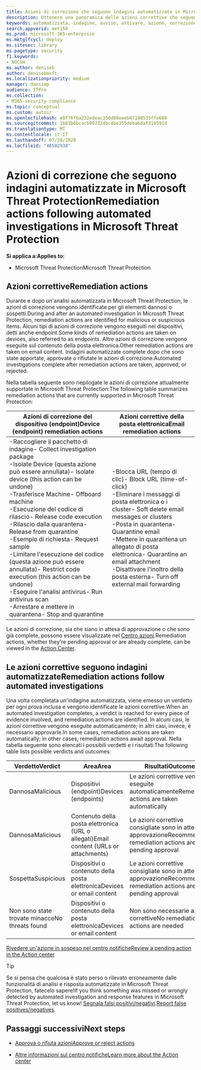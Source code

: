 ```yaml
---
title: Azioni di correzione che seguono indagini automatizzate in Microsoft Threat Protection
description: Ottenere una panoramica delle azioni correttive che seguono le indagini automatizzate in Microsoft Threat Protection
keywords: automatizzata, indagine, avviso, attivare, azione, correzione
search.appverid: met150
ms.prod: microsoft-365-enterprise
ms.mktglfcycl: deploy
ms.sitesec: library
ms.pagetype: security
f1.keywords:
- NOCSH
ms.author: deniseb
author: denisebmsft
ms.localizationpriority: medium
manager: dansimp
audience: ITPro
ms.collection:
- M365-security-compliance
ms.topic: conceptual
ms.custom: autoir
ms.openlocfilehash: e0f76f6a232edeac350d08eeeb47188535ffe688
ms.sourcegitcommit: 1b83b6bcacb997324bc4be355deba6daf319591d
ms.translationtype: MT
ms.contentlocale: it-IT
ms.lasthandoff: 07/28/2020
ms.locfileid: "46502938"
---
```

# <a name="remediation-actions-following-automated-investigations-in-microsoft-threat-protection"></a><span data-ttu-id="6a5d1-104">Azioni di correzione che seguono indagini automatizzate in Microsoft Threat Protection</span><span class="sxs-lookup"><span data-stu-id="6a5d1-104">Remediation actions following automated investigations in Microsoft Threat Protection</span></span>

<span data-ttu-id="6a5d1-105">**Si applica a:**</span><span class="sxs-lookup"><span data-stu-id="6a5d1-105">**Applies to:**</span></span>
- <span data-ttu-id="6a5d1-106">Microsoft Threat Protection</span><span class="sxs-lookup"><span data-stu-id="6a5d1-106">Microsoft Threat Protection</span></span>


## <a name="remediation-actions"></a><span data-ttu-id="6a5d1-107">Azioni correttive</span><span class="sxs-lookup"><span data-stu-id="6a5d1-107">Remediation actions</span></span>

<span data-ttu-id="6a5d1-108">Durante e dopo un'analisi automatizzata in Microsoft Threat Protection, le azioni di correzione vengono identificate per gli elementi dannosi o sospetti.</span><span class="sxs-lookup"><span data-stu-id="6a5d1-108">During and after an automated investigation in Microsoft Threat Protection, remediation actions are identified for malicious or suspicious items.</span></span> <span data-ttu-id="6a5d1-109">Alcuni tipi di azioni di correzione vengono eseguiti nei dispositivi, detti anche endpoint.</span><span class="sxs-lookup"><span data-stu-id="6a5d1-109">Some kinds of remediation actions are taken on devices, also referred to as endpoints.</span></span> <span data-ttu-id="6a5d1-110">Altre azioni di correzione vengono eseguite sul contenuto della posta elettronica.</span><span class="sxs-lookup"><span data-stu-id="6a5d1-110">Other remediation actions are taken on email content.</span></span> <span data-ttu-id="6a5d1-111">Indagini automatizzate complete dopo che sono state apportate, approvate o rifiutate le azioni di correzione.</span><span class="sxs-lookup"><span data-stu-id="6a5d1-111">Automated investigations complete after remediation actions are taken, approved, or rejected.</span></span>

<span data-ttu-id="6a5d1-112">Nella tabella seguente sono riepilogate le azioni di correzione attualmente supportate in Microsoft Threat Protection:</span><span class="sxs-lookup"><span data-stu-id="6a5d1-112">The following table summarizes remediation actions that are currently supported in Microsoft Threat Protection:</span></span> 

|<span data-ttu-id="6a5d1-113">Azioni di correzione del dispositivo (endpoint)</span><span class="sxs-lookup"><span data-stu-id="6a5d1-113">Device (endpoint) remediation actions</span></span>  |<span data-ttu-id="6a5d1-114">Azioni correttive della posta elettronica</span><span class="sxs-lookup"><span data-stu-id="6a5d1-114">Email remediation actions</span></span>  |
|---------|---------|
|<span data-ttu-id="6a5d1-115">-Raccogliere il pacchetto di indagine</span><span class="sxs-lookup"><span data-stu-id="6a5d1-115">- Collect investigation package</span></span> <br/><span data-ttu-id="6a5d1-116">-Isolate Device (questa azione può essere annullata)</span><span class="sxs-lookup"><span data-stu-id="6a5d1-116">- Isolate device (this action can be undone)</span></span><br/><span data-ttu-id="6a5d1-117">-Trasferisce Machine</span><span class="sxs-lookup"><span data-stu-id="6a5d1-117">- Offboard machine</span></span> <br/><span data-ttu-id="6a5d1-118">-Esecuzione del codice di rilascio</span><span class="sxs-lookup"><span data-stu-id="6a5d1-118">- Release code execution</span></span> <br/><span data-ttu-id="6a5d1-119">-Rilascio dalla quarantena</span><span class="sxs-lookup"><span data-stu-id="6a5d1-119">- Release from quarantine</span></span> <br/><span data-ttu-id="6a5d1-120">-Esempio di richiesta</span><span class="sxs-lookup"><span data-stu-id="6a5d1-120">- Request sample</span></span> <br/><span data-ttu-id="6a5d1-121">-Limitare l'esecuzione del codice (questa azione può essere annullata)</span><span class="sxs-lookup"><span data-stu-id="6a5d1-121">- Restrict code execution (this action can be undone)</span></span> <br/><span data-ttu-id="6a5d1-122">-Eseguire l'analisi antivirus</span><span class="sxs-lookup"><span data-stu-id="6a5d1-122">- Run antivirus scan</span></span> <br/><span data-ttu-id="6a5d1-123">-Arrestare e mettere in quarantena</span><span class="sxs-lookup"><span data-stu-id="6a5d1-123">- Stop and quarantine</span></span>      |<span data-ttu-id="6a5d1-124">-Blocca URL (tempo di clic)</span><span class="sxs-lookup"><span data-stu-id="6a5d1-124">- Block URL (time-of-click)</span></span><br/><span data-ttu-id="6a5d1-125">-Eliminare i messaggi di posta elettronica o i cluster</span><span class="sxs-lookup"><span data-stu-id="6a5d1-125">- Soft delete email messages or clusters</span></span><br/><span data-ttu-id="6a5d1-126">-Posta in quarantena</span><span class="sxs-lookup"><span data-stu-id="6a5d1-126">- Quarantine email</span></span><br/><span data-ttu-id="6a5d1-127">-Mettere in quarantena un allegato di posta elettronica</span><span class="sxs-lookup"><span data-stu-id="6a5d1-127">- Quarantine an email attachment</span></span><br/><span data-ttu-id="6a5d1-128">-Disattivare l'inoltro della posta esterna</span><span class="sxs-lookup"><span data-stu-id="6a5d1-128">- Turn off external mail forwarding</span></span>          |

<span data-ttu-id="6a5d1-129">Le azioni di correzione, sia che siano in attesa di approvazione o che sono già complete, possono essere visualizzate nel [Centro azioni](https://docs.microsoft.com/microsoft-365/security/mtp/mtp-action-center).</span><span class="sxs-lookup"><span data-stu-id="6a5d1-129">Remediation actions, whether they're pending approval or are already complete, can be viewed in the [Action Center](https://docs.microsoft.com/microsoft-365/security/mtp/mtp-action-center).</span></span>

## <a name="remediation-actions-follow-automated-investigations"></a><span data-ttu-id="6a5d1-130">Le azioni correttive seguono indagini automatizzate</span><span class="sxs-lookup"><span data-stu-id="6a5d1-130">Remediation actions follow automated investigations</span></span>

<span data-ttu-id="6a5d1-131">Una volta completata un'indagine automatizzata, viene emesso un verdetto per ogni prova inclusa e vengono identificate le azioni correttive.</span><span class="sxs-lookup"><span data-stu-id="6a5d1-131">When an automated investigation completes, a verdict is reached for every piece of evidence involved, and remediation actions are identified.</span></span> <span data-ttu-id="6a5d1-132">In alcuni casi, le azioni correttive vengono eseguite automaticamente; in altri casi, invece, è necessario approvarle.</span><span class="sxs-lookup"><span data-stu-id="6a5d1-132">In some cases, remediation actions are taken automatically; in other cases, remediation actions await approval.</span></span> <span data-ttu-id="6a5d1-133">Nella tabella seguente sono elencati i possibili verdetti e i risultati:</span><span class="sxs-lookup"><span data-stu-id="6a5d1-133">The following table lists possible verdicts and outcomes:</span></span>

|<span data-ttu-id="6a5d1-134">Verdetto</span><span class="sxs-lookup"><span data-stu-id="6a5d1-134">Verdict</span></span>    |<span data-ttu-id="6a5d1-135">Area</span><span class="sxs-lookup"><span data-stu-id="6a5d1-135">Area</span></span>    |<span data-ttu-id="6a5d1-136">Risultati</span><span class="sxs-lookup"><span data-stu-id="6a5d1-136">Outcomes</span></span>|
|------|------|------|
|<span data-ttu-id="6a5d1-137">Dannosa</span><span class="sxs-lookup"><span data-stu-id="6a5d1-137">Malicious</span></span>    |<span data-ttu-id="6a5d1-138">Dispositivi (endpoint)</span><span class="sxs-lookup"><span data-stu-id="6a5d1-138">Devices (endpoints)</span></span>    |<span data-ttu-id="6a5d1-139">Le azioni correttive vengono eseguite automaticamente</span><span class="sxs-lookup"><span data-stu-id="6a5d1-139">Remediation actions are taken automatically</span></span>|
|<span data-ttu-id="6a5d1-140">Dannosa</span><span class="sxs-lookup"><span data-stu-id="6a5d1-140">Malicious</span></span>    |<span data-ttu-id="6a5d1-141">Contenuto della posta elettronica (URL o allegati)</span><span class="sxs-lookup"><span data-stu-id="6a5d1-141">Email content (URLs or attachments)</span></span> | <span data-ttu-id="6a5d1-142">Le azioni correttive consigliate sono in attesa di approvazione</span><span class="sxs-lookup"><span data-stu-id="6a5d1-142">Recommended remediation actions are pending approval</span></span>|
|<span data-ttu-id="6a5d1-143">Sospetta</span><span class="sxs-lookup"><span data-stu-id="6a5d1-143">Suspicious</span></span>    |<span data-ttu-id="6a5d1-144">Dispositivi o contenuto della posta elettronica</span><span class="sxs-lookup"><span data-stu-id="6a5d1-144">Devices or email content</span></span> |<span data-ttu-id="6a5d1-145">Le azioni correttive consigliate sono in attesa di approvazione</span><span class="sxs-lookup"><span data-stu-id="6a5d1-145">Recommended remediation actions are pending approval</span></span>|
|<span data-ttu-id="6a5d1-146">Non sono state trovate minacce</span><span class="sxs-lookup"><span data-stu-id="6a5d1-146">No threats found</span></span>    |<span data-ttu-id="6a5d1-147">Dispositivi o contenuto della posta elettronica</span><span class="sxs-lookup"><span data-stu-id="6a5d1-147">Devices or email content</span></span>    |<span data-ttu-id="6a5d1-148">Non sono necessarie azioni correttive</span><span class="sxs-lookup"><span data-stu-id="6a5d1-148">No remediation actions are needed</span></span>|

[<span data-ttu-id="6a5d1-149">Rivedere un'azione in sospeso nel centro notifiche</span><span class="sxs-lookup"><span data-stu-id="6a5d1-149">Review a pending action in the Action center</span></span>](mtp-autoir-actions.md#review-a-pending-action-in-the-action-center)

> [!TIP]
> <span data-ttu-id="6a5d1-150">Se si pensa che qualcosa è stato perso o rilevato erroneamente dalle funzionalità di analisi e risposta automatizzate in Microsoft Threat Protection, fatecelo sapere!</span><span class="sxs-lookup"><span data-stu-id="6a5d1-150">If you think something was missed or wrongly detected by automated investigation and response features in Microsoft Threat Protection, let us know!</span></span> <span data-ttu-id="6a5d1-151">[Segnala falsi positivi/negativi](mtp-autoir-report-false-positives-negatives.md).</span><span class="sxs-lookup"><span data-stu-id="6a5d1-151">[Report false positives/negatives](mtp-autoir-report-false-positives-negatives.md).</span></span>

## <a name="next-steps"></a><span data-ttu-id="6a5d1-152">Passaggi successivi</span><span class="sxs-lookup"><span data-stu-id="6a5d1-152">Next steps</span></span>

- [<span data-ttu-id="6a5d1-153">Approva o rifiuta azioni</span><span class="sxs-lookup"><span data-stu-id="6a5d1-153">Approve or reject actions</span></span>](https://docs.microsoft.com/microsoft-365/security/mtp/mtp-autoir-actions)

- [<span data-ttu-id="6a5d1-154">Altre informazioni sul centro notifiche</span><span class="sxs-lookup"><span data-stu-id="6a5d1-154">Learn more about the Action center</span></span>](https://docs.microsoft.com/microsoft-365/security/mtp/mtp-action-center)
